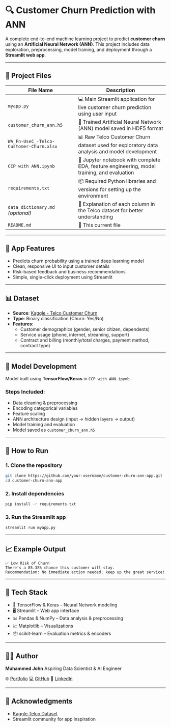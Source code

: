 # 🔍 Customer Churn Prediction with ANN

A complete end-to-end machine learning project to predict **customer churn** using an **Artificial Neural Network (ANN)**. This project includes data exploration, preprocessing, model training, and deployment through a **Streamlit web app**.

---

## 📁 Project Files

| File Name                              | Description                                                                                     |
|---------------------------------------|-------------------------------------------------------------------------------------------------|
| `myapp.py`                            | 💻 Main Streamlit application for live customer churn prediction using user input               |
| `customer_churn_ann.h5`               | 🤖 Trained Artificial Neural Network (ANN) model saved in HDF5 format                           |
| `WA_Fn-UseC_-Telco-Customer-Churn.xlsx` | 📊 Raw Telco Customer Churn dataset used for exploratory data analysis and model development   |
| `CCP with ANN.ipynb`                  | 📓 Jupyter notebook with complete EDA, feature engineering, model training, and evaluation      |
| `requirements.txt`                    | 📦 Required Python libraries and versions for setting up the environment                        |
| `data_dictionary.md` *(optional)*     | 🧾 Explanation of each column in the Telco dataset for better understanding                     |
| `README.md`                           | 🧾 This current file                                                                            |

---

## 🚀 App Features

- Predicts churn probability using a trained deep learning model
- Clean, responsive UI to input customer details
- Risk-based feedback and business recommendations
- Simple, single-click deployment using Streamlit

---

## 📊 Dataset

- **Source**: [Kaggle - Telco Customer Churn](https://www.kaggle.com/blastchar/telco-customer-churn)
- **Type**: Binary classification (Churn: Yes/No)
- **Features**:
  - Customer demographics (gender, senior citizen, dependents)
  - Service usage (phone, internet, streaming, support)
  - Contract and billing (monthly/total charges, payment method, contract type)

---

## 🔬 Model Development

Model built using **TensorFlow/Keras** in `CCP with ANN.ipynb`.

### Steps Included:

- Data cleaning & preprocessing
- Encoding categorical variables
- Feature scaling
- ANN architecture design (input → hidden layers → output)
- Model training and evaluation
- Model saved as `customer_churn_ann.h5`

---

## 🧪 How to Run

### 1. Clone the repository
```bash
git clone https://github.com/your-username/customer-churn-ann-app.git
cd customer-churn-ann-app
````

### 2. Install dependencies

```bash
pip install -r requirements.txt
```

### 3. Run the Streamlit app

```bash
streamlit run myapp.py
```

---

## 📈 Example Output

```text
✅ Low Risk of Churn
There’s a 85.38% chance this customer will stay.
Recommendation: No immediate action needed; keep up the great service!
```

---

## 🧰 Tech Stack

* 🧠 TensorFlow & Keras – Neural Network modeling
* 🖥 Streamlit – Web app interface
* 📊 Pandas & NumPy – Data analysis & preprocessing
* 📈 Matplotlib – Visualizations
* 📦 scikit-learn – Evaluation metrics & encoders

---

## 👨‍💻 Author

**Muhammed John**
Aspiring Data Scientist & AI Engineer

🌐 [Portfolio](https://maha-jr10.github.io/Johns-website/)
💻 [GitHub](https://github.com/maha-jr10)
🔗 [LinkedIn](https://www.linkedin.com/in/Maha-Jr)

---

## 🙌 Acknowledgments

* [Kaggle Telco Dataset](https://www.kaggle.com/blastchar/telco-customer-churn)
* Streamlit community for app inspiration

```

